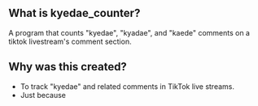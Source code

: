 ## What is kyedae_counter?
A program that counts "kyedae", "kyadae", and "kaede" comments on a tiktok livestream's comment section.

## Why was this created?
- To track "kyedae" and related comments in TikTok live streams.
- Just because
